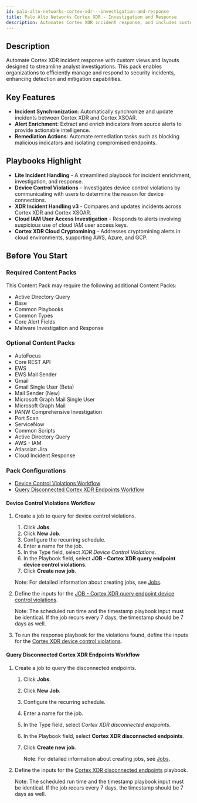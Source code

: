 ```yaml
---
id: palo-alto-networks-cortex-xdr---investigation-and-response
title: Palo Alto Networks Cortex XDR - Investigation and Response
description: Automates Cortex XDR incident response, and includes custom Cortex XDR incident views and layouts to aid analyst investigations.
---
```


## Description

Automate Cortex XDR incident response with custom views and layouts designed to streamline analyst investigations. This pack enables organizations to efficiently manage and respond to security incidents, enhancing detection and mitigation capabilities.

## Key Features

- **Incident Synchronization**: Automatically synchronize and update incidents between Cortex XDR and Cortex XSOAR.
- **Alert Enrichment**: Extract and enrich indicators from source alerts to provide actionable intelligence.
- **Remediation Actions**: Automate remediation tasks such as blocking malicious indicators and isolating compromised endpoints.

## Playbooks Highlight

- **Lite Incident Handling** - A streamlined playbook for incident enrichment, investigation, and response.
- **Device Control Violations** - Investigates device control violations by communicating with users to determine the reason for device connections.
- **XDR Incident Handling v3** - Compares and updates incidents across Cortex XDR and Cortex XSOAR.
- **Cloud IAM User Access Investigation** - Responds to alerts involving suspicious use of cloud IAM user access keys.
- **Cortex XDR Cloud Cryptomining** - Addresses cryptomining alerts in cloud environments, supporting AWS, Azure, and GCP.

## Before You Start

### Required Content Packs

This Content Pack may require the following additional Content Packs:

- Active Directory Query
- Base
- Common Playbooks
- Common Types
- Core Alert Fields
- Malware Investigation and Response

### Optional Content Packs

- AutoFocus
- Core REST API
- EWS
- EWS Mail Sender
- Gmail
- Gmail Single User (Beta)
- Mail Sender (New)
- Microsoft Graph Mail Single User
- Microsoft Graph Mail
- PANW Comprehensive Investigation
- Port Scan
- ServiceNow
- Common Scripts
- Active Directory Query
- AWS - IAM
- Atlassian Jira
- Cloud Incident Response

### Pack Configurations

- [Device Control Violations Workflow](#device-control-violations-workflow)
- [Query Disconnected Cortex XDR Endpoints Workflow](#query-disconnected-cortex-xdr-endpoints-workflow)

#### Device Control Violations Workflow

1. Create a job to query for device control violations.  

   1. Click **Jobs**.
   2. Click **New Job**.
   3. Configure the recurring schedule.
   3. Enter a name for the job.
   4. In the Type field, select *XDR Device Control Violations*.
   5. In the Playbook field, select **JOB - Cortex XDR query endpoint device control violations**.
   6. Click **Create new job**.

   Note: For detailed information about creating jobs, see [Jobs](https://xsoar.pan.dev/docs/incidents/incident-jobs).

2. Define the inputs for the [JOB - Cortex XDR query endpoint device control violations](https://xsoar.pan.dev/docs/reference/playbooks/job---cortex-xdr-query-endpoint-device-control-violations).

   Note: The scheduled run time and the timestamp playbook input must be identical. If the job recurs every 7 days, the timestamp should be 7 days as well.
3. To run the response playbook for the violations found, define the inputs for the [Cortex XDR device control violations](https://xsoar.pan.dev/docs/reference/playbooks/cortex-xdr-device-control-violations).

#### Query Disconnected Cortex XDR Endpoints Workflow

1. Create a job to query the disconnected endpoints.
   1. Click **Jobs**.
   2. Click **New Job**.
   3. Configure the recurring schedule.
   3. Enter a name for the job.
   4. In the Type field, select *Cortex XDR disconnected endpoints*.
   5. In the Playbook field, select **Cortex XDR disconnected endpoints**.
   6. Click **Create new job**.

       Note: For detailed information about creating jobs, see [Jobs](https://xsoar.pan.dev/docs/incidents/incident-jobs).
2. Define the inputs for the [Cortex XDR disconnected endpoints](https://xsoar.pan.dev/docs/reference/playbooks/cortex-xdr-disconnected-endpoints) playbook.

   Note: The scheduled run time and the timestamp playbook input must be identical. If the job recurs every 7 days, the timestamp should be 7 days as well.

